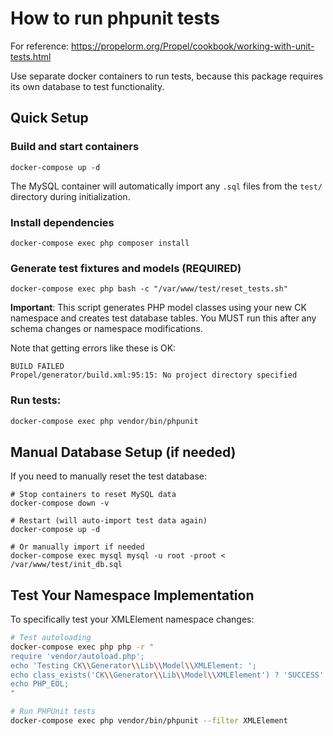 # How to run phpunit tests

For reference: https://propelorm.org/Propel/cookbook/working-with-unit-tests.html

Use separate docker containers to run tests, because this package requires its own database to test functionality.

## Quick Setup

### Build and start containers

```shell
docker-compose up -d
```

The MySQL container will automatically import any `.sql` files from the `test/` directory during initialization.

### Install dependencies
```shell
docker-compose exec php composer install
```

### Generate test fixtures and models (REQUIRED)
```shell
docker-compose exec php bash -c "/var/www/test/reset_tests.sh"
```

**Important**: This script generates PHP model classes using your new CK namespace and creates test database tables. You MUST run this after any schema changes or namespace modifications.

Note that getting errors like these is OK:
```
BUILD FAILED
Propel/generator/build.xml:95:15: No project directory specified
```

### Run tests:

```bash
docker-compose exec php vendor/bin/phpunit
```

## Manual Database Setup (if needed)

If you need to manually reset the test database:

```shell
# Stop containers to reset MySQL data
docker-compose down -v

# Restart (will auto-import test data again)
docker-compose up -d

# Or manually import if needed
docker-compose exec mysql mysql -u root -proot < /var/www/test/init_db.sql
```

## Test Your Namespace Implementation

To specifically test your XMLElement namespace changes:

```bash
# Test autoloading
docker-compose exec php php -r "
require 'vendor/autoload.php';
echo 'Testing CK\\Generator\\Lib\\Model\\XMLElement: ';
echo class_exists('CK\\Generator\\Lib\\Model\\XMLElement') ? 'SUCCESS' : 'FAILED';
echo PHP_EOL;
"

# Run PHPUnit tests
docker-compose exec php vendor/bin/phpunit --filter XMLElement
```